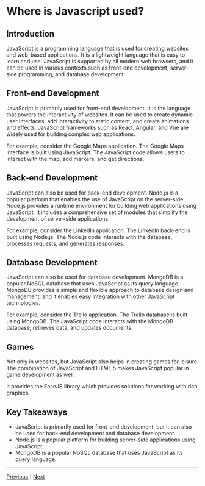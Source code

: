 # Where is Javascript used?

## Introduction
JavaScript is a programming language that is used for creating websites and web-based applications. It is a lightweight language that is easy to learn and use. JavaScript is supported by all modern web browsers, and it can be used in various contexts such as front-end development, server-side programming, and database development.

## Front-end Development
JavaScript is primarily used for front-end development. It is the language that powers the interactivity of websites. It can be used to create dynamic user interfaces, add interactivity to static content, and create animations and effects. JavaScript frameworks such as React, Angular, and Vue are widely used for building complex web applications.

For example, consider the Google Maps application. The Google Maps interface is built using JavaScript. The JavaScript code allows users to interact with the map, add markers, and get directions.

## Back-end Development
JavaScript can also be used for back-end development. Node.js is a popular platform that enables the use of JavaScript on the server-side. Node.js provides a runtime environment for building web applications using JavaScript. It includes a comprehensive set of modules that simplify the development of server-side applications.

For example, consider the LinkedIn application. The LinkedIn back-end is built using Node.js. The Node.js code interacts with the database, processes requests, and generates responses.

## Database Development
JavaScript can also be used for database development. MongoDB is a popular NoSQL database that uses JavaScript as its query language. MongoDB provides a simple and flexible approach to database design and management, and it enables easy integration with other JavaScript technologies.

For example, consider the Trello application. The Trello database is built using MongoDB. The JavaScript code interacts with the MongoDB database, retrieves data, and updates documents.

## Games
Not only in websites, but JavaScript also helps in creating games for leisure. The combination of JavaScript and HTML 5 makes JavaScript popular in game development as well.

It provides the EaseJS library which provides solutions for working with rich graphics.

## Key Takeaways
* JavaScript is primarily used for front-end development, but it can also be used for back-end development and database development.
* Node.js is a popular platform for building server-side applications using JavaScript.
* MongoDB is a popular NoSQL database that uses JavaScript as its query language.

---

[Previous](./what-is-javascript.md) | [Next](./what-are-the-limitations-of-javascript.md)